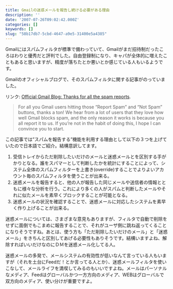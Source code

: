 ```yaml
---
title: Gmailの迷惑メールを報告し続ける必要がある理由
description: ''
date: '2007-07-26T09:02:42.000Z'
categories: []
keywords: []
slug: "58b17db7-5cbd-4647-a9e5-31400e5a4385"
---
```

Gmailにはスパムフィルタが標準で備わっていて、Gmailがまだ招待制だったころはわりと優秀だと評判でした。自由登録制になり、キャパが全体的に増えたこともあると思いますが、精度が落ちたとか悪いとか感じている人もいるようです。

Gmailのオフィシャルブログで、そのスパムフィルタに関する記事がのっていました。

リンク: [Official Gmail Blog: Thanks for all the spam reports](http://gmailblog.blogspot.com/2007/07/thanks-for-all-spam-reports.html "Official Gmail Blog: Thanks for all the spam reports").

> For all you Gmail users hitting those “Report Spam” and “Not Spam” buttons, thanks a ton! We hear from a lot of users that they love how well Gmail blocks spam, and the only reason it works is because you all report it to us. If you’re not in the habit of doing this, I hope I can convince you to start.

この記事では”スパムを報告する”機能を利用する理由として以下の３つを上げていたので日本語でご紹介。結構意訳してます。

1.  受信トレイからただ削除したいだけのメールと迷惑メールとを区別する手がかりとなる。誰をスパマーとして判断したかを統計にすることによって、システム全体のスパムフィルターを上書き(override)することでよりよいアカウント毎のスパムフィルタを使うことが出来る。
2.  迷惑メールを報告すると、他の人が報告した同じメールや送信者の情報とともに様々な分析を行う。これにより多くの人がスパムと判断したメールやそれに似たメールを素早くブロックすることが可能となる。
3.  迷惑メールの状況を確認することで、迷惑メールに対応したシステムを素早く作り上げることが出来る。

迷惑メールについては、さまざまな意見もありますが、フィルタで自動で削除をせずに面倒でもこまめに報告することで、それがユーザ側に跳ね返ってくることになりそうですね。あとは、使う方も「ただ削除したいだけのメール」と「迷惑メール」をきちんと区別してあげる必要性もありそうです。結構いますよね、解除すればいいだけなのにＤＭを迷惑メール化してる人。

迷惑メールの多発で、メールシステムの有効性が低いなんて言っている人もいますが（それを土台にFeedだ！とか言ってる人とか）、迷惑メールフィルタを使いこなして、メールライフを満喫してみるのもいいですよね。メールはパーソナルなメディア、Feedはグローバルかつ一方方向のメディア、WEBはグローバルで双方向のメディア、使い分けが重要ですよ。